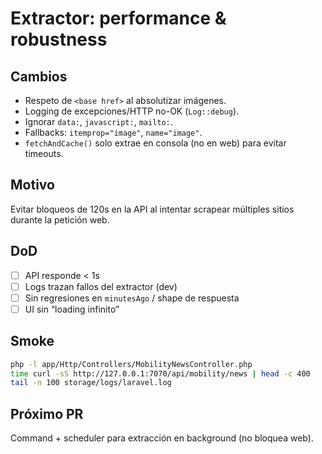 # Extractor: performance & robustness

## Cambios
- Respeto de `<base href>` al absolutizar imágenes.
- Logging de excepciones/HTTP no-OK (`Log::debug`).
- Ignorar `data:`, `javascript:`, `mailto:`.
- Fallbacks: `itemprop="image"`, `name="image"`.
- `fetchAndCache()` solo extrae en consola (no en web) para evitar timeouts.

## Motivo
Evitar bloqueos de 120s en la API al intentar scrapear múltiples sitios durante la petición web.

## DoD
- [ ] API responde < 1s
- [ ] Logs trazan fallos del extractor (dev)
- [ ] Sin regresiones en `minutesAgo` / shape de respuesta
- [ ] UI sin “loading infinito”

## Smoke
```bash
php -l app/Http/Controllers/MobilityNewsController.php
time curl -sS http://127.0.0.1:7070/api/mobility/news | head -c 400
tail -n 100 storage/logs/laravel.log
```

## Próximo PR
Command + scheduler para extracción en background (no bloquea web).
